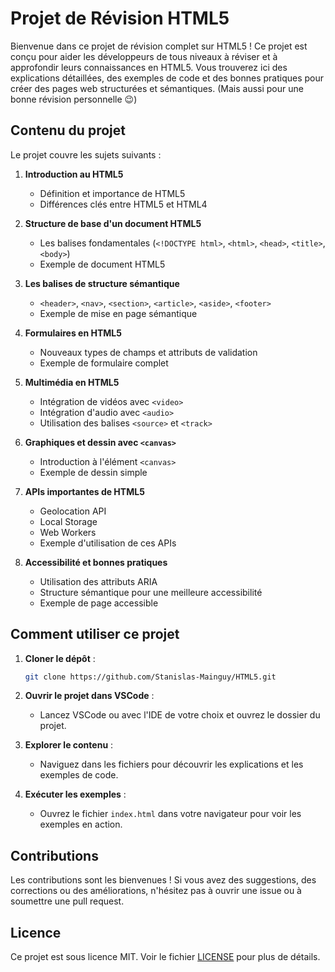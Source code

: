 # Projet de Révision HTML5

Bienvenue dans ce projet de révision complet sur HTML5 ! Ce projet est conçu pour aider les développeurs de tous niveaux à réviser et à approfondir leurs connaissances en HTML5. Vous trouverez ici des explications détaillées, des exemples de code et des bonnes pratiques pour créer des pages web structurées et sémantiques. (Mais aussi pour une bonne révision personnelle 😉)

## Contenu du projet

Le projet couvre les sujets suivants :

1. **Introduction au HTML5**
    - Définition et importance de HTML5
    - Différences clés entre HTML5 et HTML4

2. **Structure de base d'un document HTML5**
    - Les balises fondamentales (`<!DOCTYPE html>`, `<html>`, `<head>`, `<title>`, `<body>`)
    - Exemple de document HTML5

3. **Les balises de structure sémantique**
    - `<header>`, `<nav>`, `<section>`, `<article>`, `<aside>`, `<footer>`
    - Exemple de mise en page sémantique

4. **Formulaires en HTML5**
    - Nouveaux types de champs et attributs de validation
    - Exemple de formulaire complet

5. **Multimédia en HTML5**
    - Intégration de vidéos avec `<video>`
    - Intégration d'audio avec `<audio>`
    - Utilisation des balises `<source>` et `<track>`

6. **Graphiques et dessin avec `<canvas>`**
    - Introduction à l'élément `<canvas>`
    - Exemple de dessin simple

7. **APIs importantes de HTML5**
    - Geolocation API
    - Local Storage
    - Web Workers
    - Exemple d'utilisation de ces APIs

8. **Accessibilité et bonnes pratiques**
    - Utilisation des attributs ARIA
    - Structure sémantique pour une meilleure accessibilité
    - Exemple de page accessible

## Comment utiliser ce projet

1. **Cloner le dépôt** :
    ```sh
    git clone https://github.com/Stanislas-Mainguy/HTML5.git
    ```

2. **Ouvrir le projet dans VSCode** :
    - Lancez VSCode ou avec l'IDE de votre choix et ouvrez le dossier du projet.

3. **Explorer le contenu** :
    - Naviguez dans les fichiers pour découvrir les explications et les exemples de code.

4. **Exécuter les exemples** :
    - Ouvrez le fichier `index.html` dans votre navigateur pour voir les exemples en action.

## Contributions

Les contributions sont les bienvenues ! Si vous avez des suggestions, des corrections ou des améliorations, n'hésitez pas à ouvrir une issue ou à soumettre une pull request.

## Licence

Ce projet est sous licence MIT. Voir le fichier [LICENSE](LICENSE) pour plus de détails.
